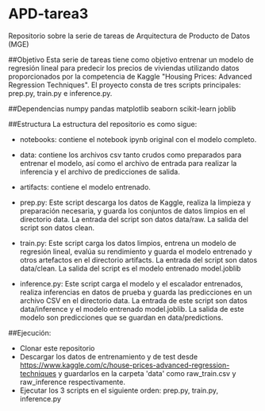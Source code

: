 # APD-tarea3
Repositorio sobre la serie de tareas de Arquitectura de Producto de Datos (MGE)

##Objetivo
Esta serie de tareas tiene como objetivo entrenar un modelo de regresión lineal para predecir los precios de viviendas utilizando datos proporcionados por la competencia de Kaggle "Housing Prices: Advanced Regression Techniques". El proyecto consta de tres scripts principales: prep.py, train.py e inference.py.

##Dependencias
numpy
pandas
matplotlib
seaborn
scikit-learn
joblib

##Estructura
La estructura del repositorio es como sigue:

- notebooks: contiene el notebook ipynb original con el modelo completo.

- data: contiene los archivos csv tanto crudos como preparados para entrenar el modelo, así como el archivo de entrada para realizar la inferencia  y el archivo de predicciones de salida.

- artifacts: contiene el modelo entrenado.

- prep.py: Este script descarga los datos de Kaggle, realiza la limpieza y preparación necesaria, y guarda los conjuntos de datos limpios en el directorio data. La entrada del script son datos data/raw. La salida del script son datos clean.

- train.py: Este script carga los datos limpios, entrena un modelo de regresión lineal, evalúa su rendimiento y guarda el modelo entrenado y otros artefactos en el directorio artifacts. La entrada del script son datos data/clean. La salida del script es el modelo entrenado model.joblib

- inference.py: Este script carga el modelo y el escalador entrenados, realiza inferencias en datos de prueba y guarda las predicciones en un archivo CSV en el directorio data. La entrada de este script son datos data/inference y el modelo entrenado model.joblib. La salida de este modelo son predicciones que se guardan en data/predictions.

##Ejecución:
- Clonar este repositorio
- Descargar los datos de entrenamiento y de test desde https://www.kaggle.com/c/house-prices-advanced-regression-techniques y guardarlos en la carpeta 'data' como raw_train.csv y raw_inference respectivamente.
- Ejecutar los 3 scripts en el siguiente orden: prep.py, train.py, inference.py